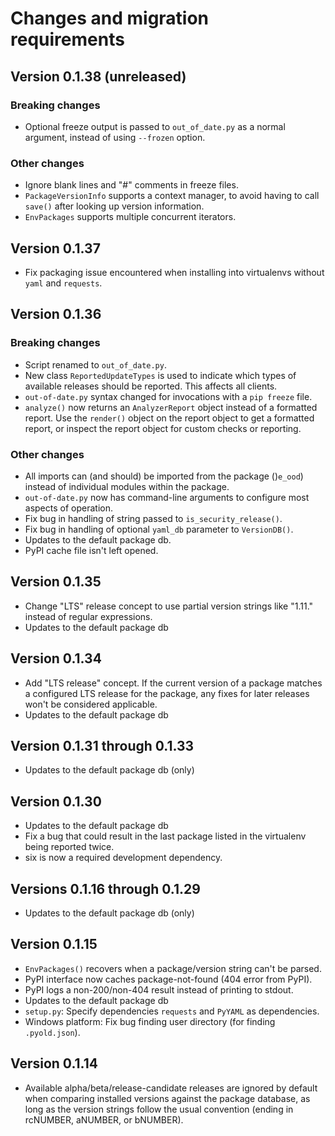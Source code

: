 # Changes and migration requirements

## Version 0.1.38 (unreleased)

### Breaking changes

* Optional freeze output is passed to `out_of_date.py` as a normal argument,
  instead of using `--frozen` option.

### Other changes

* Ignore blank lines and "#" comments in freeze files.
* `PackageVersionInfo` supports a context manager, to avoid having to call
  `save()` after looking up version information.
* `EnvPackages` supports multiple concurrent iterators.

## Version 0.1.37

* Fix packaging issue encountered when installing into virtualenvs
  without `yaml` and `requests`.

## Version 0.1.36

### Breaking changes

* Script renamed to `out_of_date.py`.
* New class `ReportedUpdateTypes` is used to indicate which types of available
  releases should be reported.  This affects all clients.
* `out-of-date.py` syntax changed for invocations with a `pip freeze`
  file.
* `analyze()` now returns an `AnalyzerReport` object instead of a formatted
  report.  Use the `render()` object on the report object to get a formatted
  report, or inspect the report object for custom checks or reporting.

### Other changes

* All imports can (and should) be imported from the package ()`e_ood`) instead
  of individual modules within the package.
* `out-of-date.py` now has command-line arguments to configure most aspects
  of operation.
* Fix bug in handling of string passed to `is_security_release()`.
* Fix bug in handling of optional `yaml_db` parameter to `VersionDB()`.
* Updates to the default package db.
* PyPI cache file isn't left opened.

## Version 0.1.35

* Change "LTS" release concept to use partial version strings like "1.11."
  instead of regular expressions.
* Updates to the default package db

## Version 0.1.34

* Add "LTS release" concept.  If the current version of a package matches a
  configured LTS release for the package, any fixes for later releases won't
  be considered applicable.
* Updates to the default package db

## Version 0.1.31 through 0.1.33

* Updates to the default package db (only)

## Version 0.1.30

* Updates to the default package db
* Fix a bug that could result in the last package listed in the virtualenv
  being reported twice.
* six is now a required development dependency.

## Versions 0.1.16 through 0.1.29

* Updates to the default package db (only)

## Version 0.1.15

* `EnvPackages()` recovers when a package/version string can't be parsed.
* PyPI interface now caches package-not-found (404 error from PyPI).
* PyPI logs a non-200/non-404 result instead of printing to stdout.
* Updates to the default package db
* `setup.py`: Specify dependencies `requests` and `PyYAML` as dependencies.
* Windows platform: Fix bug finding user directory (for finding `.pyold.json`).

## Version 0.1.14

* Available alpha/beta/release-candidate releases are ignored by default when
  comparing installed versions against the package database, as long as the
  version strings follow the usual convention (ending in rcNUMBER, aNUMBER,
  or bNUMBER).
